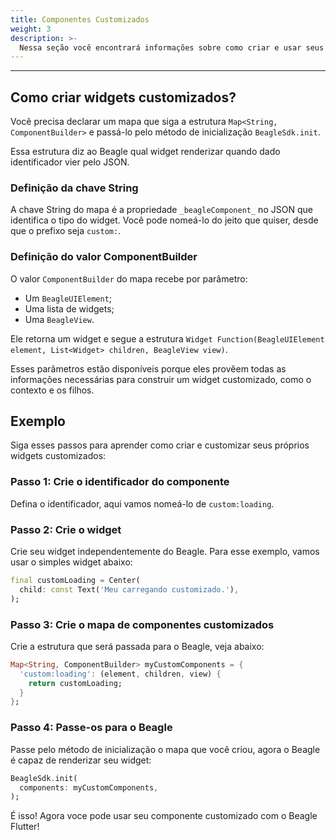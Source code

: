 ```yaml
---
title: Componentes Customizados
weight: 3
description: >-
  Nessa seção você encontrará informações sobre como criar e usar seus próprios componentes no Beagle Flutter.
---
```


---

## Como criar widgets customizados?
Você precisa declarar um mapa que siga a estrutura `Map<String, ComponentBuilder>` e passá-lo pelo método de inicialização `BeagleSdk.init`.

Essa estrutura diz ao Beagle qual widget renderizar quando dado identificador vier pelo JSON.

### Definição da chave String
A chave String do mapa é a propriedade `_beagleComponent_` no JSON que identifica o tipo do widget. Você pode nomeá-lo do jeito que quiser, desde que o prefixo seja ​​`custom:`. 

### Definição do valor ComponentBuilder
O valor `ComponentBuilder` do mapa recebe por parâmetro:
- Um `BeagleUIElement`;
- Uma lista de widgets;
- Uma `BeagleView`.

Ele retorna um widget e segue a estrutura `Widget Function(BeagleUIElement element, List<Widget> children, BeagleView view)`.

Esses parâmetros estão disponíveis porque eles provêem todas as informações necessárias para construir um widget customizado, como o contexto e os filhos.

## Exemplo
Siga esses passos para aprender como criar e customizar seus próprios widgets customizados:

### Passo 1: Crie o identificador do componente
Defina o identificador, aqui vamos nomeá-lo de `custom:loading`.

### Passo 2: Crie o widget
Crie seu widget independentemente do Beagle. Para esse exemplo, vamos usar o simples widget abaixo:
```dart
final customLoading = Center(
  child: const Text('Meu carregando customizado.'),
);
```

### Passo 3: Crie o mapa de componentes customizados
Crie a estrutura que será passada para o Beagle, veja abaixo:
```dart
Map<String, ComponentBuilder> myCustomComponents = {
  'custom:loading': (element, children, view) {
    return customLoading;
  }
};
```

### Passo 4: Passe-os para o Beagle
Passe pelo método de inicialização o mapa que você criou, agora o Beagle é capaz de renderizar seu widget:
```dart
BeagleSdk.init(
  components: myCustomComponents,
);
```

É isso! Agora voce pode usar seu componente customizado com o Beagle Flutter!
